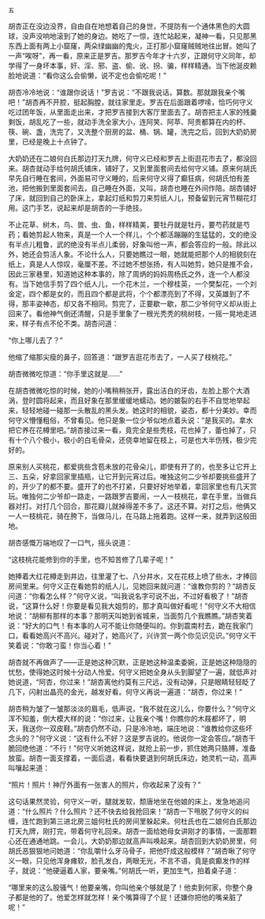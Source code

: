     五 

   胡杏正在没边没界，自由自在地想着自己的身世，不提防有一个通体黑色的大圆球，没声没响地滚到了她的身边。她吃了一惊，连忙站起来，凝神一看，只见那黑东西上面有两上小窟窿，两朵绿幽幽的鬼火，正打那小窟窿贼贼地往出冒。她叫了一声“唉呀”，再一看，原来正是罗吉。那罗吉今年才十六岁，正跟何守义同年，却学得了一身坏本事，奸、淫、邪、盗、偷、讹、拐、骗，样样精通。当下他涎皮赖脸地说道：“看你这么会偷懒，说不定也会偷吃呢！”

   胡杏冷冷地说：“谁跟你说话！”罗吉说：“不跟我说话，算数。那就跟我亲个嘴吧！”胡杏再不开腔，挺起胸膛，就往家里走。罗吉在后面跟着啰嗦，恰巧何守义吃过团年饭，从里面走出来，才把罗吉接到大客厅里面去了。胡杏把主人家的残羹剩饭，胡乱吃了一些，就动手洗全家大小，连阿笑、阿苹、阿贵都算在内的杯、筷、碗、盏，洗完了，又洗整个厨房的盆、桶、锅、罐，洗完之后，回到大奶奶房里，已经是晚上十点钟了。

   大奶奶还在二娘何白氏那边打天九牌，何守义已经和罗吉上街逛花市去了，都没回来。胡杏就动手给何胡氏铺床，铺好了，又到里面套间去给何守义铺。原来何胡氏早先自行睡在套间，外面易可守义睡的，后来何守义得了癫狂病，何胡氏怕有差池，把他搬到里面套间去，自己睡在外面，又叫，胡杏也睡在外间作陪。胡杏铺好了床，就回到自己的卧床上，拿起灯纸和剪刀来剪纸人儿，预备留到元宵节糊花灯用。这门手艺，说起来却是胡杏的一手绝技。

   不止花草、树木，鸟、兽、虫、鱼，样样精美，要牡丹就是牡丹，要芍药就是芍药；看她剪起人物来，真是一个人一个样儿，个个都活蹦蹦的生猛猛的，文的绝没有半点儿粗鲁，武的绝没有半点儿柔弱，好象叫他一声，都会答应的一般。除此以外，她还会剪活人象。不论什么人，只要她瞧过一眼，她就能把那个人的相貌刻在纸上，真是人人惊叹，毫厘不差。不过她不想张扬，有人叫她剪，她只是推不会，因此三家巷里，知道她这种本事的，除了周炳的妈妈周杨氏之外，连一个人都没有。当下她信手剪了四个纸人儿，一个花木兰，一个穆桂英，一个樊梨花，一个刘金定，四个都是女的，而且四个都是武将，个个都漂亮到了不得，又英雄到了不得，那丰姿神态，却又各不相同。剪完了，正要歇一歇，那二少爷何守义却从街上回来了。看他神气倒还清醒，只是手里象了一根光秃秃的桃树枝，一摇一晃地走进来，样子有点不伦不类。胡杏问道：

   “你上哪儿去了？”

   他缩了缩那尖瘦的鼻子，回答道：“跟罗吉逛花市去了，一人买了枝桃花。”

   胡杏微微吃惊道：“你手里这就是……”

   在胡杏微微吃惊的时候，她的小嘴稍稍张开，露出洁白的牙齿，左脸上那个大酒涡，登时圆将起来，而且好象在那里缓缓地蠕动。她的皴裂的右手不自觉地举起来，轻轻地碰一碰那一头散乱的黑头发。她这时的相貌，姿态，都十分美妙。幸而何守义懵懂粗俗，不曾看见。他只是象一位少爷似地点着头说：“是我买的。拿水把它养在花樽里吧。”胡杏接过来一看，竟完全是些秃枝，花也掉了，蕾也掉了，只有十个八个极小，极小的白毛骨朵，还侥幸地留在枝上，可是也大半伤残，极少完好的。

   原来别人买桃花，都爱挑些含苞未放的花骨朵儿，即使有开了的，也至多让它开上三、五朵，好拿回家里插瓶，让它开到元宵过后。唯独这何二少爷却要挑些盛开了的，开少了的都不要。盛开了的也不打紧，只要好好地举着，拿回家里也有几天赏玩。唯独何二少爷却一路走，一路跟罗吉要闹，一人一枝桃花，拿在手里，当做兵器对打。对打几个回合，那花瓣儿就掉得差不多了。这还不算。对打之后，他俩又一人一枝桃花，骑在胯下，当做马儿，在马路上拖着跑。这样一来，就弄到这般田地。

   胡杏感慨万端地叹了一口气，摇头说道：

   “这枝桃花能修到你的手里，也不知苦修了几辈子呢！”

   她捧着大红花樽走到井边，往里灌了七、八分井水，又在花枝上喷了些水，才捧回房间里来。何守义正在看她剪的纸人儿，见她回来就问道：“谁教你剪的？“胡杏反问道：“你看怎么样？”何守义说，“叫我说名字可说不出，不过好看极了！”胡杏说，“这算什么好！你要是看见我大姐剪的，那才真叫做好看呢！”何守义不大相信地说：“胡柳有那样的本事？那明天叫她到省城来，当面剪几个我瞧瞧。”胡杏笑着说：“好大的口气！有本事的人可不能让你随便叫的。你到震南村去，跪在我家门口，看看她高兴不高兴。碰对了，她高兴了，兴许赏一两个你见识见识。”何守义干笑着说：“你敢刁蛮！你当心着！”

   胡杏就不再做声了——正是她这种沉默，正是她这种温柔委婉，正是她这种隐隐的忧愁，使得她这时候十分动人怜爱。何守义把她全身从头到脚望了一遍，就低声对她说道，“阿杏，你过来！”胡杏离他约莫有三尺远，没有动弹，只是眼睛轻轻眨了几下，闪射出晶亮的金光，越发好看。何守义再说一遍道：“胡杏，你过来！”

   胡杏稍为皱了一皱那淡淡的眉毛，低声说，“我不就在这儿么，你要什么？”何守义浑不知羞，倒大模大样的说：“你过来，让我亲个嘴！你瞧你的木屐都坏了，明天，我送你一双皮鞋。”胡杏仍然不动，只是冷冷地，端庄地说：“谁教给你这些坏念头的？”何守义说：“这有什么不好？这是罗吉说的。他说你一定会答应。”胡杏干脆回绝他道：“不行！”何守义听她这样说，就抢上前一步，抓住她两只胳膊，准备放蛮。胡杏一面支撑着，一面后退，看看快要退到何胡氏床边，她灵机一动，高声叫嚷起来道：

   “照片！照片！神厅外面有一张害人的照片，你收起来了没有？”

   这句话果然灵验，何守义一听，腿就发软，颓唐地坐在他娘的床上，发急地追问道：“什么照片？什么照片？还不快去给我抢回来！”胡杏一下甩脱了何守义的纠缠，连忙跑到第三进北房三姐何杜氏的房间里躲起来。何杜氏也在二娘何白氏那边打天九牌，刚打完，带着何守礼回来。胡杏一面给她母女讲刚才的事情，一面那颗心还在通通地跳。一会儿，大奶奶那边就高声叫唤起来。胡杏回到大奶奶房里，何胡氏恶狠狠地问她道：“你乱嚼什么牙马骨子，把他吓成这般模样？”胡杏瞅了何守义一眼，只见他浑身瘫软，脸孔发白，两眼无光，不言不语，竟是疯癫发作的样子，就说：“他硬逼着人家，要亲嘴。”何胡氏一听，更加生气，拍着桌子道：

   “哪里来的这么股骚气！他要亲嘴，你叫他亲个够就是了！他卖到何家，你整个身子都是他的了。他爱怎样就怎样！亲个嘴算得了个屁！还嫌你把他的嘴亲脏了呢！”

